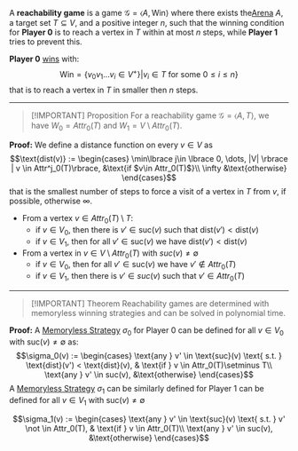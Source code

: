 A **reachability game** is a game $\mathcal{G} = \langle A, \text{Win} \rangle$ where there exists the[Arena](Arena.md) $A$, a target set $T\subseteq V$, and a positive integer $n$, such that the winning condition for **Player 0** is to reach a vertex in $T$ within at most $n$ steps, while **Player 1** tries to prevent this.

 __Player 0__ [wins](Game.md#Winning) with:
$$\text{Win} = \lbrace v_0v_1 \dots v_i \in V^+\rbrace | v_i \in T \text{ for some } 0 \le i \le n\rbrace$$
that is to reach a vertex in $T$ in smaller then $n$ steps.


---

> [!IMPORTANT] Proposition
> For a reachability game $\mathcal G = \langle A, T\rangle$, we have $W_0 = Attr_0(T)$ and $W_1 = V\setminus Attr_0(T)$.

__Proof:__
We define a distance function on every $v\in V$ as 
$$\text{dist(v)} := \begin{cases}
\min\lbrace j\in \lbrace 0, \dots, |V| \rbrace | v \in Attr^j_0(T)\rbrace, &\text{if $v\in Attr_0(T)$}\\
\infty &\text{otherwise}
\end{cases}$$
that is the smallest number of steps to force a visit of a vertex in $T$ from $v$, if possible, otherwise $\infty$.

- From a vertex $v\in Attr_0(T)\setminus T$:
	- if $v \in V_0$, then there is $v' \in \text{suc}(v)$ such that $\text{dist}(v') < \text{dist}(v)$
	- if $v\in V_1$, then for all $v' \in \text{suc}(v)$ we have $\text{dist}(v') < \text{dist}(v)$ 
- From a vertex in $v\in V\setminus Attr_0(T)$ with $suc(v) \not = \emptyset$
	- if $v\in V_0$, then for all $v' \in \text{suc}(v)$ we have $v' \not \in Attr_0(T)$ 
	- if $v\in V_1$, then there is $v'\in suc(v)$ such that $v' \in Attr_0(T)$

---

>[!IMPORTANT] Theorem
>Reachability games are determined with memoryless winning strategies and can be solved in polynomial time.

__Proof:__
A [Memoryless Strategy](Strategy.md#Memoryless%20Strategy) $\sigma_0$ for Player $0$ can be defined for all $v\in V_0$ with $\text{suc}(v) \not = \emptyset$ as:
$$\sigma_0(v) := \begin{cases}
\text{any } v' \in \text{suc}(v) \text{ s.t. } \text{dist}(v') < \text{dist}(v), & \text{if } v \in Attr_0(T)\setminus T\\
\text{any } v' \in suc(v), &\text{otherwise}
\end{cases}$$
A [Memoryless Strategy](Strategy.md#Memoryless%20Strategy) $\sigma_1$ can be similarly defined for Player $1$ can be defined for all $v\in V_1$ with $\text{suc}(v) \not = \emptyset$

$$\sigma_1(v) := \begin{cases}
\text{any } v' \in \text{suc}(v) \text{ s.t. } v' \not \in Attr_0(T), & \text{if } v \in Attr_0(T)\\
\text{any } v' \in suc(v), &\text{otherwise}
\end{cases}$$

